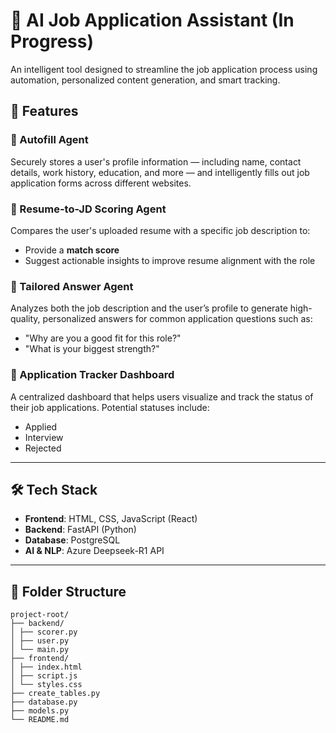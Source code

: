 # 🧠 AI Job Application Assistant (In Progress)

An intelligent tool designed to streamline the job application process using automation, personalized content generation, and smart tracking.

## 🚀 Features

### 🔹 Autofill Agent
Securely stores a user's profile information — including name, contact details, work history, education, and more — and intelligently fills out job application forms across different websites.

### 🔹 Resume-to-JD Scoring Agent
Compares the user's uploaded resume with a specific job description to:
- Provide a **match score**
- Suggest actionable insights to improve resume alignment with the role

### 🔹 Tailored Answer Agent
Analyzes both the job description and the user’s profile to generate high-quality, personalized answers for common application questions such as:
- "Why are you a good fit for this role?"
- "What is your biggest strength?"

### 🔹 Application Tracker Dashboard
A centralized dashboard that helps users visualize and track the status of their job applications. Potential statuses include:
- Applied
- Interview
- Rejected

---

## 🛠️ Tech Stack

- **Frontend**: HTML, CSS, JavaScript (React)
- **Backend**: FastAPI (Python)
- **Database**: PostgreSQL
- **AI & NLP**: Azure Deepseek-R1 API

---

## 📂 Folder Structure

```plaintext
project-root/
├── backend/
│ ├── scorer.py
│ ├── user.py
│ └── main.py
├── frontend/
│ ├── index.html
│ ├── script.js
│ └── styles.css
├── create_tables.py
├── database.py
├── models.py
└── README.md